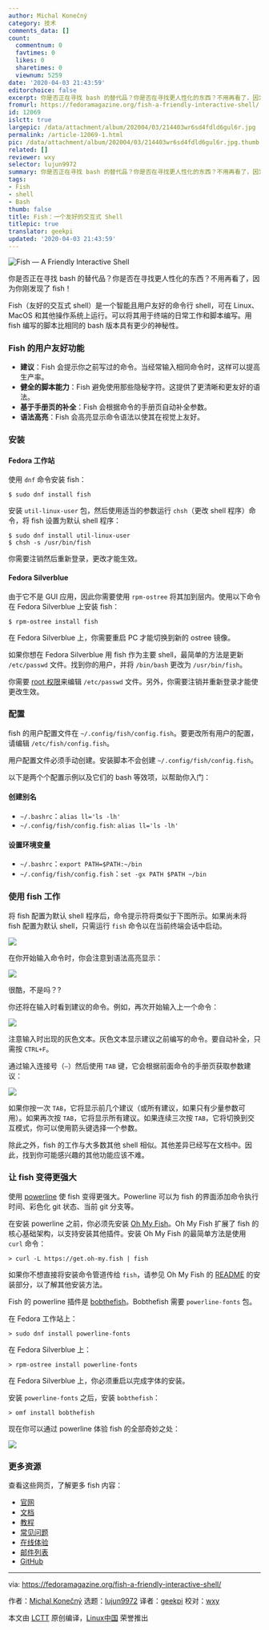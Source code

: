```yaml
---
author: Michal Konečný
category: 技术
comments_data: []
count:
  commentnum: 0
  favtimes: 0
  likes: 0
  sharetimes: 0
  viewnum: 5259
date: '2020-04-03 21:43:59'
editorchoice: false
excerpt: 你是否正在寻找 bash 的替代品？你是否在寻找更人性化的东西？不用再看了，因为你刚发现了 fish！
fromurl: https://fedoramagazine.org/fish-a-friendly-interactive-shell/
id: 12069
islctt: true
largepic: /data/attachment/album/202004/03/214403wr6sd4fdld6gul6r.jpg
permalink: /article-12069-1.html
pic: /data/attachment/album/202004/03/214403wr6sd4fdld6gul6r.jpg.thumb.jpg
related: []
reviewer: wxy
selector: lujun9972
summary: 你是否正在寻找 bash 的替代品？你是否在寻找更人性化的东西？不用再看了，因为你刚发现了 fish！
tags:
- Fish
- shell
- Bash
thumb: false
title: Fish：一个友好的交互式 Shell
titlepic: true
translator: geekpi
updated: '2020-04-03 21:43:59'
---
```


![Fish — A Friendly Interactive Shell](/data/attachment/album/202004/03/214403wr6sd4fdld6gul6r.jpg)


你是否正在寻找 bash 的替代品？你是否在寻找更人性化的东西？不用再看了，因为你刚发现了 fish！


Fish（友好的交互式 shell）是一个智能且用户友好的命令行 shell，可在 Linux、MacOS 和其他操作系统上运行。可以将其用于终端的日常工作和脚本编写。用 fish 编写的脚本比相同的 bash 版本具有更少的神秘性。


### Fish 的用户友好功能


* **建议**：Fish 会提示你之前写过的命令。当经常输入相同命令时，这样可以提高生产率。
* **健全的脚本能力**：Fish 避免使用那些隐秘字符。这提供了更清晰和更友好的语法。
* **基于手册页的补全**：Fish 会根据命令的手册页自动补全参数。
* **语法高亮**：Fish 会高亮显示命令语法以使其在视觉上友好。


### 安装


#### Fedora 工作站


使用 `dnf` 命令安装 fish：



```
$ sudo dnf install fish
```

安装 `util-linux-user` 包，然后使用适当的参数运行 `chsh`（更改 shell 程序）命令，将 fish 设置为默认 shell 程序：



```
$ sudo dnf install util-linux-user
$ chsh -s /usr/bin/fish
```

你需要注销然后重新登录，更改才能生效。


#### Fedora Silverblue


由于它不是 GUI 应用，因此你需要使用 `rpm-ostree` 将其加到层内。使用以下命令在 Fedora Silverblue 上安装 fish：



```
$ rpm-ostree install fish
```

在 Fedora Silverblue 上，你需要重启 PC 才能切换到新的 ostree 镜像。


如果你想在 Fedora Silverblue 用 fish 作为主要 shell，最简单的方法是更新 `/etc/passwd` 文件。找到你的用户，并将 `/bin/bash` 更改为 `/usr/bin/fish`。


你需要 [root 权限](https://fedoramagazine.org/howto-use-sudo/)来编辑 `/etc/passwd` 文件。另外，你需要注销并重新登录才能使更改生效。


### 配置


fish 的用户配置文件在 `~/.config/fish/config.fish`。要更改所有用户的配置，请编辑 `/etc/fish/config.fish`。


用户配置文件必须手动创建。安装脚本不会创建 `~/.config/fish/config.fish`。


以下是两个个配置示例以及它们的 bash 等效项，以帮助你入门：


#### 创建别名


* `~/.bashrc`：`alias ll='ls -lh'`
* `~/.config/fish/config.fish`: `alias ll='ls -lh'`


#### 设置环境变量


* `~/.bashrc`：`export PATH=$PATH:~/bin`
* `~/.config/fish/config.fish`：`set -gx PATH $PATH ~/bin`


### 使用 fish 工作


将 fish 配置为默认 shell 程序后，命令提示符将类似于下图所示。如果尚未将 fish 配置为默认 shell，只需运行 `fish` 命令以在当前终端会话中启动。


![](/data/attachment/album/202004/03/214403c2xxq31x3o1o2192.png)


在你开始输入命令时，你会注意到语法高亮显示：


![](/data/attachment/album/202004/03/214404av4mcisn1cpymium.png)


很酷，不是吗？?


你还将在输入时看到建议的命令。例如，再次开始输入上一个命令：


![](/data/attachment/album/202004/03/214404d2tslhgmlhxittdy.png)


注意输入时出现的灰色文本。灰色文本显示建议之前编写的命令。要自动补全，只需按 `CTRL+F`。


通过输入连接号（`–`）然后使用 `TAB` 键，它会根据前面命令的手册页获取参数建议：


![](/data/attachment/album/202004/03/214404uz8klm8uxtulcq18.png)


如果你按一次 `TAB`，它将显示前几个建议（或所有建议，如果只有少量参数可用）。如果再次按 `TAB`，它将显示所有建议。如果连续三次按 `TAB`，它将切换到交互模式，你可以使用箭头键选择一个参数。


除此之外，fish 的工作与大多数其他 shell 相似。其他差异已经写在文档中。因此，找到你可能感兴趣的其他功能应该不难。


### 让 fish 变得更强大


使用 [powerline](https://github.com/oh-my-fish/theme-bobthefish) 使 fish 变得更强大。Powerline 可以为 fish 的界面添加命令执行时间、彩色化 git 状态、当前 git 分支等。


在安装 powerline 之前，你必须先安装 [Oh My Fish](https://github.com/oh-my-fish/oh-my-fish)。Oh My Fish 扩展了 fish 的核心基础架构，以支持安装其他插件。安装 Oh My Fish 的最简单方法是使用 `curl` 命令：



```
> curl -L https://get.oh-my.fish | fish
```

如果你不想直接将安装命令管道传给 `fish`，请参见 Oh My Fish 的 [README](https://github.com/oh-my-fish/oh-my-fish/blob/master/README.md#installation) 的安装部分，以了解其他安装方法。


Fish 的 powerline 插件是 [bobthefish](https://github.com/oh-my-fish/theme-bobthefish)。Bobthefish 需要 `powerline-fonts` 包。


在 Fedora 工作站上：



```
> sudo dnf install powerline-fonts
```

在 Fedora Silverblue 上：



```
> rpm-ostree install powerline-fonts
```

在 Fedora Silverblue 上，你必须重启以完成字体的安装。


安装 `powerline-fonts` 之后，安装 `bobthefish`：



```
> omf install bobthefish
```

现在你可以通过 powerline 体验 fish 的全部奇妙之处：


![](/data/attachment/album/202004/03/214405ql4e7i70vbp5lurd.png)


### 更多资源


查看这些网页，了解更多 fish 内容：


* [官网](https://fishshell.com/)
* [文档](https://fishshell.com/docs/current/index.html)
* [教程](https://fishshell.com/docs/current/tutorial.html)
* [常见问题](https://fishshell.com/docs/current/faq.html)
* [在线体验](https://rootnroll.com/d/fish-shell/)
* [邮件列表](https://sourceforge.net/projects/fish/lists/fish-users)
* [GitHub](https://github.com/fish-shell/fish-shell/)




---


via: <https://fedoramagazine.org/fish-a-friendly-interactive-shell/>


作者：[Michal Konečný](https://fedoramagazine.org/author/zlopez/) 选题：[lujun9972](https://github.com/lujun9972) 译者：[geekpi](https://github.com/geekpi) 校对：[wxy](https://github.com/wxy)


本文由 [LCTT](https://github.com/LCTT/TranslateProject) 原创编译，[Linux中国](https://linux.cn/) 荣誉推出